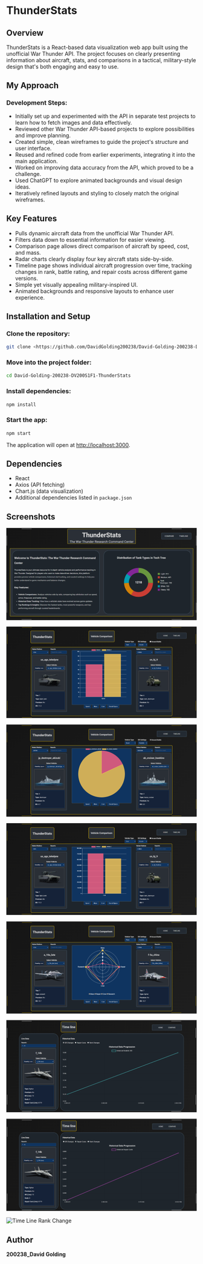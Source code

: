 # ThunderStats

## Overview

ThunderStats is a React-based data visualization web app built using the unofficial War Thunder API. The project focuses on clearly presenting information about aircraft, stats, and comparisons in a tactical, military-style design that's both engaging and easy to use.

## My Approach

### Development Steps:
- Initially set up and experimented with the API in separate test projects to learn how to fetch images and data effectively.
- Reviewed other War Thunder API-based projects to explore possibilities and improve planning.
- Created simple, clean wireframes to guide the project's structure and user interface.
- Reused and refined code from earlier experiments, integrating it into the main application.
- Worked on improving data accuracy from the API, which proved to be a challenge.
- Used ChatGPT to explore animated backgrounds and visual design ideas.
- Iteratively refined layouts and styling to closely match the original wireframes.

## Key Features
- Pulls dynamic aircraft data from the unofficial War Thunder API.
- Filters data down to essential information for easier viewing.
- Comparison page allows direct comparison of aircraft by speed, cost, and mass.
- Radar charts clearly display four key aircraft stats side-by-side.
- Timeline page shows individual aircraft progression over time, tracking changes in rank, battle rating, and repair costs across different game versions.
- Simple yet visually appealing military-inspired UI.
- Animated backgrounds and responsive layouts to enhance user experience.

## Installation and Setup

### Clone the repository:
```sh
git clone <https://github.com/DavidGolding200238/David-Golding-200238-DV200S1F1-ThunderStats.git>
```

### Move into the project folder:
```sh
cd David-Golding-200238-DV200S1F1-ThunderStats

```

### Install dependencies:
```sh
npm install
```

### Start the app:
```sh
npm start
```

The application will open at [http://localhost:3000](http://localhost:3000).

## Dependencies
- React
- Axios (API fetching)
- Chart.js (data visualization)
- Additional dependencies listed in `package.json`

## Screenshots

![Landing Page](<Screenshots/Landing Page.png>)

![Speed Chart](<Screenshots/Speed Chart.png>)

![Mass Chart](<Screenshots/Mass Chart.png>)

![Cost Chart](<Screenshots/Cost chart.png>)

![Radar Chart](<Screenshots/Radar Chart.png>)

![Time Line Battle Rating](<Screenshots/Timeline BR.png>)

![Time Line repair costs](<Screenshots/Timeline repair costs.png>)

![Time Line Rank Change](<Screenshots/Timeline rank change-1.png>)

## Author
**200238_David Golding**  